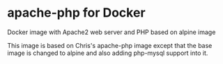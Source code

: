 # apache-php for Docker

Docker image with Apache2 web server and PHP based on alpine image

This image is based on Chris's apache-php image except that the base image is changed to alpine and also adding php-mysql support into it.
